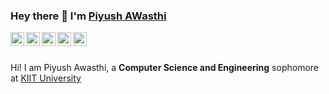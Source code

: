 ### Hey there 👋 I'm <a href="https://github.com/profpiyush">Piyush AWasthi </a>

<a href="https://www.linkedin.com/in/piyush-awasthi3/">
  <img align="left" alt="Piyush's LinkdeIN" width="22px" src="https://cdn.jsdelivr.net/npm/simple-icons@v3/icons/linkedin.svg" />
</a>
<a href="https://www.instagram.com/piyushwrites3/?hl=en">
  <img align="left" alt="Piyush's Instagram" width="22px" height="22px" src="https://cdn.jsdelivr.net/npm/simple-icons@v3/icons/instagram.svg" />
</a>
<a href="https://github.com/profpiyush">
  <img align="left" alt="Piyush's GitHub" width="22px" height="22px" src="https://cdn.jsdelivr.net/npm/simple-icons@v3/icons/github.svg" />
</a>
<a href="https://www.hackerrank.com/profpiyush1905">
  <img align="left" alt="Piyush's HackerRank" width="22px" src="https://cdn.jsdelivr.net/npm/simple-icons@v3/icons/hackerrank.svg" />
</a>
<a href="https://www.hackerearth.com/@profpiyush1905">
  <img align="left" alt="Piyush's Hackerearth" width="22px" src="https://cdn.jsdelivr.net/npm/simple-icons@v3/icons/hackerearth.svg" />
</a>
<br />
<br />

Hi! I am Piyush Awasthi, a **Computer Science and Engineering** sophomore at <a href ="http://kiit.ac.in/">KIIT University</a>

<!--
**profpiyush/profpiyush** is a ✨ _special_ ✨ repository because its `README.md` (this file) appears on your GitHub profile.

Here are some ideas to get you started:

- 🔭 I’m currently working on ...
- 🌱 I’m currently learning ...
- 👯 I’m looking to collaborate on ...
- 🤔 I’m looking for help with ...
- 💬 Ask me about ...
- 📫 How to reach me: ...
- 😄 Pronouns: ...
- ⚡ Fun fact: ...
-->
